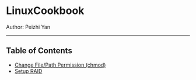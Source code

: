 # LinuxCookbook

Author: Peizhi Yan

---

## Table of Contents

- [Change File/Path Permission (chmod)](./content/chmod.md)
- [Setup RAID](./content/setup_raid.md)

